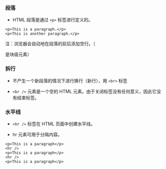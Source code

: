 ### 段落

+ HTML 段落是通过 ```<p>``` 标签进行定义的。
  
```(HTML)
<p>This is a paragraph.</p>
<p>This is another paragraph.</p>
```

注：浏览器会自动地在段落的前后添加空行。（</p> 是块级元素）

### 拆行

+ 不产生一个新段落的情况下进行换行（新行），用 ```<br>``` 标签

+ ```<br />``` 元素是一个空的 HTML 元素。由于关闭标签没有任何意义，因此它没有结束标签。

### 水平线

+ ```<hr />``` 标签在 HTML 页面中创建水平线。

+ hr 元素可用于分隔内容。

```(html)
<p>This is a paragraph</p>
<hr />
<p>This is a paragraph</p>
<hr />
<p>This is a paragraph</p>
```